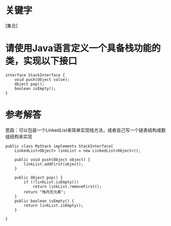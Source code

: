 # 关键字

\[集合\]

# 请使用Java语言定义一个具备栈功能的类，实现以下接口

```
interface StackInterface {
    void push(Object value);
    Object pop();
    boolean isEmpty();
}
```

# 参考解答

思路：可以包装一个LinkedList来简单实现栈方法，或者自己写一个链表结构或数组结构来实现

```
public class MyStack implements StackInterface{
    LinkedList<Object> linkList = new LinkedList<Object>();

    public void push(Object object) {
        linkList.addFirst(object);
    }

    public Object pop() {
        if (!linkList.isEmpty())
            return linkList.removeFirst();
        return "栈内无元素";
    }
    public boolean isEmpty() {
        return linkList.isEmpty();
    }

}
```



